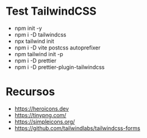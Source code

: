 # Test TailwindCSS

- npm init -y
- npm i -D tailwindcss
- npx tailwind init
- npm i -D vite postcss autoprefixer
- npm tailwind init -p
- npm i -D prettier
- npm i -D prettier-plugin-tailwindcss

# Recursos

- https://heroicons.dev
- https://tinypng.com/
- https://simpleicons.org/
- https://github.com/tailwindlabs/tailwindcss-forms
